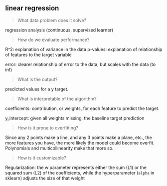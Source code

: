 ## linear regression

> What data problem does it solve?

regression analysis (continuous, supervised learner)

> How do we evaluate performance?

R^2: explanation of variance in the data
p-values: explanation of relationship of features to the target variable

error: clearer relationship of error to the data, but scales with the data (to inf)

> What is the output?

predicted values for a y target.

> What is interpretable of the algorithm?

coefficients: contribution, or weights, for each feature to predict the target.

y_intercept: given all weights missing, the baseline target prediction

> How is it prone to overfitting?

Since any 2 points make a line, and any 3 points make a plane, etc., the more features you have, the more likely the model could become overfit. Polynomials and multicollinearity make that more so.

> How is it customizable?

Regularization: the w parameter represents either the sum (L1) or the squared sum (L2) of the coefficients, while the hyperparameter (`alpha` in sklearn) adjusts the size of that weight

